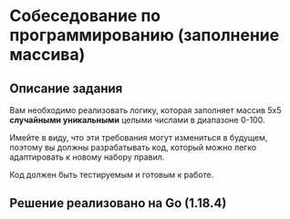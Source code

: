 # Собеседование по программированию (заполнение массива)

## Описание задания

Вам необходимо реализовать логику, которая заполняет массив 5x5 <b>случайными уникальными</b> целыми числами в диапазоне 0-100.

Имейте в виду, что эти требования могут измениться в будущем, поэтому вы должны разрабатывать код, который можно легко адаптировать к новому набору правил.

Код должен быть тестируемым и готовым к работе.

## Решение реализовано на Go (1.18.4)


